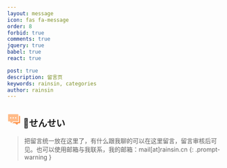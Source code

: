 ```yaml
---
layout: message
icon: fas fa-message
order: 8
forbid: true
comments: true
jquery: true
babel: true
react: true

post: true
description: 留言页
keywords: rainsin, categories
author: rainsin
---
```


<style>
  @font-face {
    font-family: "Gourmand";
    src: url("https://file.rainsin.cn/d/blog/font/Gourmand-.woff?sign=h6-2SUODfbL4ukPvWwJpRYeaAcIny5bbmvYePpDh6to=:0"),url("https://mypan.hk.cpolar.io/d/blog/font/ManbowLines-Regular.woff?sign=4TvTEtxmA39bE2mKh8uwEkoj3mzCHwZcTnZNZlGajuY=:0");
    font-weight: normal;
    font-style: normal;
    font-display: swap;
}

#access-tags,
#panel-wrapper,
#access-lastmod {
    display: none;
}

#core-wrapper,
#tail-wrapper {
    width: 100%;
    padding-right: 0 !important;
    padding-left: 0 !important;
}

.core-wrapper {
    width: 100%;
}
.av-box {
    width: 100%;
}

.container-av {
    width: 100%;
}

.three-av {
    width: 100%;
    display: flex;
}

.av-item-box {
    display: flex;
    position: relative;
    border: var(--box-border);
    border-radius: 18px;
    box-shadow: 0 6px 18px rgba(0, 0, 0, .1);
    padding: 30px;
    z-index: 1;
}

.three-av .av-item-box {
    width: 100%;
    aspect-ratio: 4/6;
    background-position: center;
    background-size: cover;
}

.Two-av .av-item-box {
    width: 100%;
    aspect-ratio: 10/6;
    background-position: center;
    background-size: cover;
}

.av-mask {
    position: absolute;
    z-index: 2;
    top: 0;
    left: 0;
    width: 100%;
    height: 100%;
    opacity: .6;
    border-radius: 18px;
}

.three-av .av-item-box:nth-child(2) {
    margin: 0 3.75px 0 2.5px;
}

.three-av .av-item-box:nth-child(3) {
    margin: 0 2.5px 0 3.75px;
}

.three-av .av-item-box:nth-child(4) {
    margin-left: 5px;
}

.three-av .av-item-box:nth-child(1) {
    margin-right: 5px;
}

.Two-av .av-item-box:nth-child(1) {
    margin: 20px 5px 20px 0;
}

.Two-av .av-item-box:nth-child(2) {
    margin: 20px 0 20px 5px;
}

.Two-av {
    width: 100%;
    display: flex;
}

.av-item-box {
    flex: 1;
    flex-direction: column;
}

.av-title {
    z-index: 3;
    width: 100%;
    display: flex;
    align-content: center;
    flex-wrap: wrap;

}

.three-av>div:nth-child(2) {
    align-self: flex-end;
}

.av-title-name {
    font-size: 1.6rem;
    font-weight: 600;
    align-self: center;
    flex: 1;
}


.av-detial-item {
    display: flex;
    color: #fff;
    margin: 6px 0;
}

.av-detial-item-main {
    font-family: "Ping Fang";
    margin-right: 10px;
    font-weight: 600;
}

.av-detial-item-content {
    font-family: "Gourmand";
    color: #000;
}

.av-detial {
    z-index: 3;
    font-size: .8rem;
}


.av-title-img {
    display: flex;
    justify-content: end;
}

.av-title-img-main {
    width: 64px;
    height: 64px;
    border-radius: 32px;
    border: 2px solid #e3e8f7ff;
    background-size: cover;
    background-position: center;
    cursor: pointer;
}

.av-mfact-logo {
    z-index: 3;
    position: absolute;
    width: 3.2rem;
    aspect-ratio: 1;
    background-size: cover;
    background-position: center;
}

.av-mfact-logo {
    bottom: 30px;
    right: 40px;
}


#山岸逢花 {
    width: 50%;
    aspect-ratio: 24/5;
    height: auto;
    right: 30px;
    bottom: 56px;
}

  @media screen and (max-width: 1150px) {
    .sing-device-box>div {
        flex-direction: column;
    }

    .three-av,
    .Two-av {
        flex-direction: column;
    }

    .av-item-box {
        margin: 20px 0 0 0 !important;
        aspect-ratio: 16/9 !important;
    }

    .three-av .av-item-box:nth-child(2) {
        background-position: center 0 !important;
    }

  .is-show-box{
    margin-top: 20px;
  }
}
</style>

## <svg t="1730904458415" class="icon" viewBox="0 0 1024 1024" version="1.1" xmlns="http://www.w3.org/2000/svg" p-id="9128" width="32" height="32"><path d="M572.27 118H97.15C78.92 118 64 132.91 64 151.13v472.04c0 18.22 14.92 33.13 33.15 33.13h95.28c9.3 0 18.16 3.9 24.44 10.75l66.94 100.14c6.57 7.17 17.87 7.17 24.44 0l116.67-100.14a33.162 33.162 0 0 1 24.44-10.75h343.9c18.23 0 33.15-14.91 33.15-33.13V151.13c0-18.22-14.92-33.13-33.15-33.13h-74.58M258.75 440.97c-27.46 0-49.72-22.25-49.72-49.69 0-27.44 22.26-49.69 49.72-49.69s49.72 22.25 49.72 49.69c0 27.45-22.26 49.69-49.72 49.69z m186.46 0c-27.46 0-49.72-22.25-49.72-49.69 0-27.44 22.26-49.69 49.72-49.69 27.46 0 49.72 22.25 49.72 49.69 0 27.45-22.26 49.69-49.72 49.69z m186.46 0c-27.46 0-49.72-22.25-49.72-49.69 0-27.44 22.26-49.69 49.72-49.69 27.46 0 49.72 22.25 49.72 49.69 0 27.45-22.26 49.69-49.72 49.69z" fill="#FFBB88" p-id="9129"></path><path d="M926.85 251.45h-49.72V673.8c0 18.22-14.92 33.13-33.15 33.13H483.51c-9.29 0-18.16 3.9-24.44 10.75l-83.96 72.06h199.52c9.29 0 18.16 3.9 24.44 10.75l116.67 100.14c6.57 7.17 17.87 7.17 24.44 0l66.94-100.14a33.162 33.162 0 0 1 24.44-10.75h95.28c18.23 0 33.15-14.91 33.15-33.13V284.58c0.01-18.22-14.91-33.13-33.14-33.13z" fill="#FF9852" p-id="9130"></path></svg> 🍑せんせい

<!-- <link rel="stylesheet" href="/assets/comment/main-min.css"/>

<main id="shrink-card">
  <div class="c-glitch" style="border-radius: 12px;margin-bottom: 1rem;aspect-ratio: 1 / 1.6;background-image: url('https://file.rainsin.cn/d/blog/img/1660018987.jpg');">
    <div class="c-glitch__img" style="background-image: url('https://file.rainsin.cn/d/blog/img/1660018987.jpg');"></div>
    <div class="c-glitch__img" style="background-image: url('https://file.rainsin.cn/d/blog/img/1660018987.jpg');"></div>
    <div class="c-glitch__img" style="background-image: url('https://file.rainsin.cn/d/blog/img/1660018987.jpg');"></div>
    <div class="c-glitch__img" style="background-image: url('https://file.rainsin.cn/d/blog/img/1660018987.jpg');"></div>
    <div class="c-glitch__img" style="background-image: url('https://file.rainsin.cn/d/blog/img/1660018987.jpg');"></div>
  </div>
</main> -->

<div id="av-box" class="show-about"></div>

> 把留言统一放在这里了，有什么跟我聊的可以在这里留言，留言审核后可见。也可以使用邮箱与我联系，我的邮箱：mail[at]rainsin.cn
{: .prompt-warning }

<script type="text/babel" src="/assets/about/components/art.js"></script>